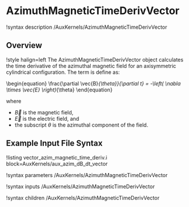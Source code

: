 # AzimuthMagneticTimeDerivVector

!syntax description /AuxKernels/AzimuthMagneticTimeDerivVector

## Overview

!style halign=left
The AzimuthMagneticTimeDerivVector object calculates the time derivative of the azimuthal magnetic field for an axisymmetric cylindrical configuration. The term is define as:

\begin{equation}
  \frac{\partial \vec{B}_{\theta}}{\partial t} = -\left( \nabla \times \vec{E} \right)_{\theta}
\end{equation}

where

- $\vec{B}$ is the magnetic field,
- $\vec{E}$ is the electric field, and
- the subscript $\theta$ is the azimuthal component of the field.

## Example Input File Syntax

!listing vector_azim_magnetic_time_deriv.i block=AuxKernels/aux_azim_dB_dt_vector

!syntax parameters /AuxKernels/AzimuthMagneticTimeDerivVector

!syntax inputs /AuxKernels/AzimuthMagneticTimeDerivVector

!syntax children /AuxKernels/AzimuthMagneticTimeDerivVector
